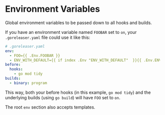 # Environment Variables

Global environment variables to be passed down to all hooks and builds.

If you have an environment variable named `FOOBAR` set to `on`, your
`.goreleaser.yaml` file could use it like this:

```yaml
# .goreleaser.yaml
env:
  - FOO={{ .Env.FOOBAR }}
  - ENV_WITH_DEFAULT={{ if index .Env "ENV_WITH_DEFAULT"  }}{{ .Env.ENV_WITH_DEFAULT }}{{ else }}default_value{{ end }}
before:
  hooks:
    - go mod tidy
builds:
  - binary: program
```

This way, both your before hooks (in this example, `go mod tidy`) and the
underlying builds (using `go build`) will have `FOO` set to `on`.

The root `env` section also accepts templates.

<!-- md:templates -->
